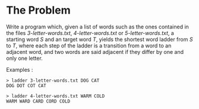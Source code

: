 # The Problem
Write a program which, given a list of words such as the ones contained in the files *3-letter-words.txt*, *4-letter-words.txt* or *5-letter-words.txt*, a starting word _S_ and an target word _T_, yields the shortest word ladder from _S_ to _T_, where each step of the ladder is a transition from a word to an adjacent word, and two words are said adjacent if they differ by one and only one letter.

Examples :

```
> ladder 3-letter-words.txt DOG CAT
DOG DOT COT CAT

> ladder 4-letter-words.txt WARM COLD
WARM WARD CARD CORD COLD
```


